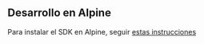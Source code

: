 ## Desarrollo en Alpine

Para instalar el SDK en Alpine, seguir [estas instrucciones](https://stackoverflow.com/a/66316335)
